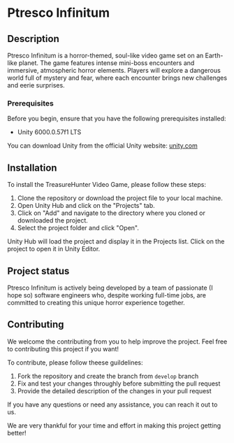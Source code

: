 # Ptresco Infinitum

## Description
Ptresco Infinitum is a horror-themed, soul-like video game set on an Earth-like planet. The game features intense mini-boss encounters and immersive, atmospheric horror elements. Players will explore a dangerous world full of mystery and fear, where each encounter brings new challenges and eerie surprises.

### Prerequisites
Before you begin, ensure that you have the following prerequisites installed:

* Unity 6000.0.57f1 LTS

You can download Unity from the official Unity website: <a href="https://unity.com/" target="_new">unity.com</a>

## Installation
To install the TreasureHunter Video Game, please follow these steps:

1. Clone the repository or download the project file to your local machine.
2. Open Unity Hub and click on the "Projects" tab.
3. Click on "Add" and navigate to the directory where you cloned or downloaded the project.
4. Select the project folder and click "Open".

Unity Hub will load the project and display it in the Projects list. Click on the project to open it in Unity Editor.

## Project status
Ptresco Infinitum is actively being developed by a team of passionate (I hope so) software engineers who, despite working full-time jobs, are committed to creating this unique horror experience together.

## Contributing
We welcome the contributing from you to help improve the project. Feel free to contributing this project if you want!

To contribute, please follow theese guildelines:
1. Fork the repository and create the branch from `develop` branch
2. Fix and test your changes throughly before submitting the pull request
3. Provide the detailed description of the changes in your pull request 

If you have any questions or need any assistance, you can reach it out to us.

We are very thankful for your time and effort in making this project getting better!
